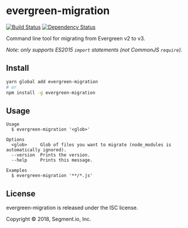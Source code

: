 # evergreen-migration

[![Build Status](https://travis-ci.org/segmentio/evergreen-migration.svg?branch=master)](https://travis-ci.org/segmentio/evergreen-migration)
[![Dependency Status](https://david-dm.org/segmentio/evergreen-migration/status.svg)](https://david-dm.org/segmentio/evergreen-migration)

Command line tool for migrating from Evergreen v2 to v3.

_Note: only supports ES2015 `import` statements (not CommonJS `require`)._

## Install

```sh
yarn global add evergreen-migration
# or
npm install -g evergreen-migration
```

## Usage

```
Usage
  $ evergreen-migration '<glob>'

Options
  <glob>     Glob of files you want to migrate (node_modules is automatically ignored).
  --version  Prints the version.
  --help     Prints this message.

Examples
  $ evergreen-migration '**/*.js'
```

## License

evergreen-migration is released under the ISC license.

Copyright © 2018, Segment.io, Inc.

